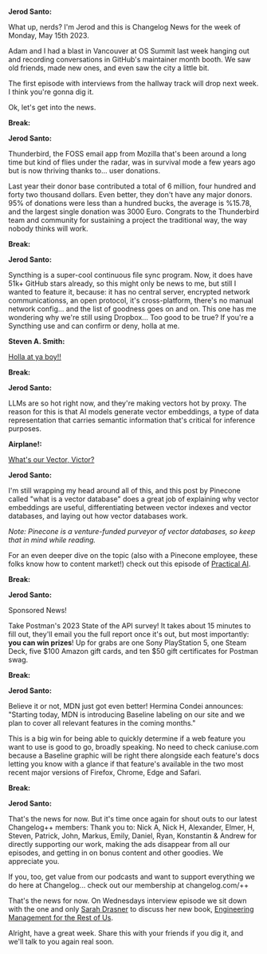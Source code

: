 **Jerod Santo:**

What up, nerds? I'm Jerod and this is Changelog News for the week of Monday, May 15th 2023.

Adam and I had a blast in Vancouver at OS Summit last week hanging out and recording conversations in GitHub's maintainer month booth. We saw old friends, made new ones, and even saw the city a little bit.

The first episode with interviews from the hallway track will drop next week. I think you're gonna dig it.

Ok, let's get into the news.

**Break:**

**Jerod Santo:**

Thunderbird, the FOSS email app from Mozilla that's been around a long time but kind of flies under the radar, was in survival mode a few years ago but is now thriving thanks to... user donations.

Last year their donor base contributed a total of 6 million, four hundred and forty two thousand dollars. Even better, they don't have any major donors. 95% of donations were less than a hundred bucks, the average is %15.78, and the largest single donation was 3000 Euro. Congrats to the Thunderbird team and community for sustaining a project the traditional way, the way nobody thinks will work.

**Break:**

**Jerod Santo:**

Syncthing is a super-cool continuous file sync program. Now, it does have 51k+ GitHub stars already, so this might only be news to me, but still I wanted to feature it, because: it has no central server, encrypted network communicationss, an open protocol, it's cross-platform, there's no manual network config... and the list of goodness goes on and on. This one has me wondering why we're still using Dropbox... Too good to be true? If you're a Syncthing use and can confirm or deny, holla at me.

**Steven A. Smith:**

[Holla at ya boy!!](https://www.youtube.com/watch?v=Hh0brid-6Yo)

**Break:**

**Jerod Santo:**

LLMs are so hot right now, and they're making vectors hot by proxy. The reason for this is that AI models generate vector embeddings, a type of data representation that carries semantic information that's critical for inference purposes.

**Airplane!:**

[What's our Vector, Victor?](https://www.youtube.com/watch?v=fVq4_HhBK8Y)

**Jerod Santo:**

I'm still wrapping my head around all of this, and this post by Pinecone called "what is a vector database" does a great job of explaining why vector embeddings are useful, differentiating between vector indexes and vector databases, and laying out how vector databases work.

_Note: Pinecone is a venture-funded purveyor of vector databases, so keep that in mind while reading._

For an even deeper dive on the topic (also with a Pinecone employee, these folks know how to content market!) check out this episode of [Practical AI](https://practicalai.fm/139).

**Break:**

**Jerod Santo:**

Sponsored News!

Take Postman's 2023 State of the API survey! It takes about 15 minutes to fill out, they'll email you the full report once it's out, but most importantly: **you can win prizes**! Up for grabs are one Sony PlayStation 5, one Steam Deck, five $100 Amazon gift cards, and ten $50 gift certificates for Postman swag.

**Break:**

**Jerod Santo:**

Believe it or not, MDN just got even better! Hermina Condei announces: "Starting today, MDN is introducing Baseline labeling on our site and we plan to cover all relevant features in the coming months."

This is a big win for being able to quickly determine if a web feature you want to use is good to go, broadly speaking. No need to check caniuse.com because a Baseline graphic will be right there alongside each feature's docs letting you know with a glance if that feature's available in the two most recent major versions of Firefox, Chrome, Edge and Safari.

**Break:**

**Jerod Santo:**

That's the news for now. But it's time once again for shout outs to our latest Changelog++ members: Thank you to: Nick A, Nick H, Alexander, Elmer, H, Steven, Patrick, John, Markus, Emily, Daniel, Ryan, Konstantin & Andrew for directly supporting our work, making the ads disappear from all our episodes, and getting in on bonus content and other goodies. We appreciate you.

If you, too, get value from our podcasts and want to support everything we do here at Changelog... check out our membership at changelog.com/++

That's the news for now. On Wednesdays interview episode we sit down with the one and only [Sarah Drasner](https://sarahdrasnerdesign.com) to discuss her new book, [Engineering Management for the Rest of Us](https://www.engmanagement.dev).

Alright, have a great week. Share this with your friends if you dig it, and we'll talk to you again real soon.
